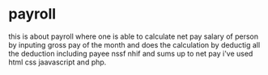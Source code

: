 # payroll
this is about payroll where one is able to calculate net pay salary of person by inputing gross pay of the month and does the calculation by deductig all the deduction including payee nssf nhif and sums up to net pay
i've used html css jaavascript and php.
